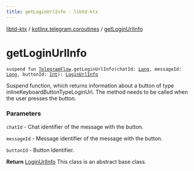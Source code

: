```yaml
---
title: getLoginUrlInfo - libtd-ktx
---
```


[libtd-ktx](../index.html) / [kotlinx.telegram.coroutines](index.html) / [getLoginUrlInfo](./get-login-url-info.html)

# getLoginUrlInfo

`suspend fun `[`TelegramFlow`](../kotlinx.telegram.core/-telegram-flow/index.html)`.getLoginUrlInfo(chatId: `[`Long`](https://kotlinlang.org/api/latest/jvm/stdlib/kotlin/-long/index.html)`, messageId: `[`Long`](https://kotlinlang.org/api/latest/jvm/stdlib/kotlin/-long/index.html)`, buttonId: `[`Int`](https://kotlinlang.org/api/latest/jvm/stdlib/kotlin/-int/index.html)`): `[`LoginUrlInfo`](https://tdlibx.github.io/td/docs/org/drinkless/td/libcore/telegram/TdApi.LoginUrlInfo.html)

Suspend function, which returns information about a button of type
inlineKeyboardButtonTypeLoginUrl. The method needs to be called when the user presses the button.

### Parameters

`chatId` - Chat identifier of the message with the button.

`messageId` - Message identifier of the message with the button.

`buttonId` - Button identifier.

**Return**
[LoginUrlInfo](https://tdlibx.github.io/td/docs/org/drinkless/td/libcore/telegram/TdApi.LoginUrlInfo.html) This class is an abstract base class.

